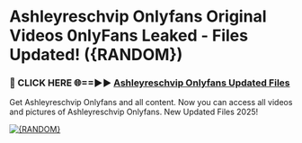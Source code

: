 # Ashleyreschvip Onlyfans Original Videos 0nlyFans Leaked - Files Updated! ({RANDOM})

<h3>🔴 CLICK HERE 🌐==►► <a href="https://betterlinks.top/A2PfLJ" rel="nofollow">Ashleyreschvip Onlyfans Updated Files</a></h3>

Get Ashleyreschvip Onlyfans and all content. Now you can access all videos and pictures of Ashleyreschvip Onlyfans. New Updated Files 2025!

[![{RANDOM}](https://i.imgur.com/ppqm5kG.gif)](https://betterlinks.top/A2PfLJ)
